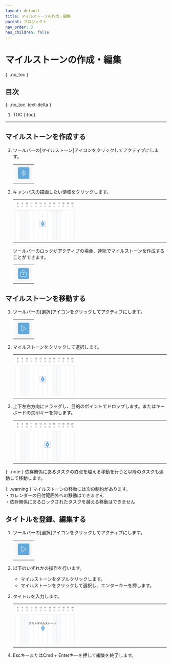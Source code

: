 ```yaml
---
layout: default
title: マイルストーンの作成・編集
parent: プロジェクト
nav_order: 3
has_children: false
---
```


# マイルストーンの作成・編集
{: .no_toc }

## 目次
{: .no_toc .text-delta }

1. TOC
{:toc}

---

## マイルストーンを作成する

1. ツールバーの[マイルストーン]アイコンをクリックしてアクティブにします。
   
   <table><tr><td>
   <img src="/assets/images/activetool-milestone.png" width="52px">
   </td></tr></table>
   
2. キャンバスの描画したい領域をクリックします。

   <table><tr><td>
   <img src="/assets/images/projects/milestone/1.png" width="40%">
   </td></tr></table>

    ツールバーのロックがアクティブの場合、連続でマイルストーンを作成することができます。

   <table><tr><td>
   <img src="/assets/images/activetool-lock.png" width="52px">
   </td></tr></table>

## マイルストーンを移動する

1. ツールバーの[選択]アイコンをクリックしてアクティブにします。
   
   <table><tr><td>
   <img src="/assets/images/activetool-selection.png" width="52px">
   </td></tr></table>
   
2. マイルストーンをクリックして選択します。

   <table><tr><td>
   <img src="/assets/images/projects/milestone/2.png" width="40%">
   </td></tr></table>
    
3. 上下左右方向にドラッグし、目的のポイントでドロップします。またはキーボードの矢印キーを押します。
    
   <table><tr><td>
   <img src="/assets/images/projects/milestone/3.png" width="40%">
   </td></tr></table>

{: .note }
依存関係にあるタスクの終点を越える移動を行うと以降のタスクも連動して移動します。

{: .warning }
マイルストーンの移動には次の制約があります。  
・カレンダーの日付範囲外への移動はできません  
・依存関係にあるロックされたタスクを越える移動はできません

## タイトルを登録、編集する

1. ツールバーの[選択]アイコンをクリックしてアクティブにします。

   <table><tr><td>
   <img src="/assets/images/activetool-selection.png" width="52px">
   </td></tr></table>

2. 以下のいずれかの操作を行います。
    - マイルストーンをダブルクリックします。
    - マイルストーンをクリックして選択し、エンターキーを押します。

3. タイトルを入力します。

   <table><tr><td>
   <img src="/assets/images/projects/milestone/4.png" width="40%">
   </td></tr></table>

4. EscキーまたはCmd + Enterキーを押して編集を終了します。
